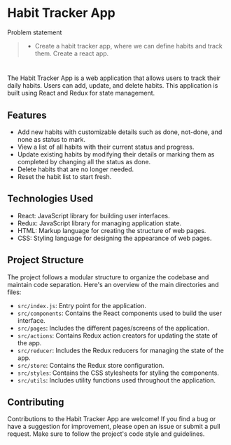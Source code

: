 # Habit Tracker App

Problem statement

> - Create a habit tracker app, where we can define habits and track them. Create a react app.

#

The Habit Tracker App is a web application that allows users to track their daily habits. Users can add, update, and delete habits. This application is built using React and Redux for state management.

## Features

- Add new habits with customizable details such as done, not-done, and none as status to mark.
- View a list of all habits with their current status and progress.
- Update existing habits by modifying their details or marking them as completed by changing all the status as done.
- Delete habits that are no longer needed.
- Reset the habit list to start fresh.

## Technologies Used

- React: JavaScript library for building user interfaces.
- Redux: JavaScript library for managing application state.
- HTML: Markup language for creating the structure of web pages.
- CSS: Styling language for designing the appearance of web pages.

## Project Structure

The project follows a modular structure to organize the codebase and maintain code separation. Here's an overview of the main directories and files:

- `src/index.js`: Entry point for the application.
- `src/components`: Contains the React components used to build the user interface.
- `src/pages`: Includes the different pages/screens of the application.
- `src/actions`: Contains Redux action creators for updating the state of the app.
- `src/reducer`: Includes the Redux reducers for managing the state of the app.
- `src/store`: Contains the Redux store configuration.
- `src/styles`: Contains the CSS stylesheets for styling the components.
- `src/utils`: Includes utility functions used throughout the application.

## Contributing

Contributions to the Habit Tracker App are welcome! If you find a bug or have a suggestion for improvement, please open an issue or submit a pull request. Make sure to follow the project's code style and guidelines.
